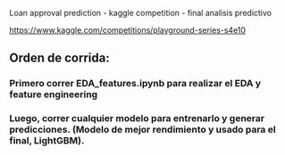 Loan approval prediction - kaggle competition - final analisis predictivo

https://www.kaggle.com/competitions/playground-series-s4e10

## Orden de corrida:
### Primero correr EDA_features.ipynb para realizar el EDA y feature engineering
### Luego, correr cualquier modelo para entrenarlo y generar predicciones. (Modelo de mejor rendimiento y usado para el final, LightGBM).
